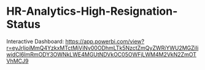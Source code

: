 # HR-Analytics-High-Resignation-Status

Interactive Dashboard: https://app.powerbi.com/view?r=eyJrIjoiMmQ4YzkxMTctMjViNy00ODhmLTk5NzctZmQyZWRiYWU2MGZiIiwidCI6ImRmODY3OWNkLWE4MGUtNDVkOC05OWFjLWM4M2VkN2ZmOTVhMCJ9 
